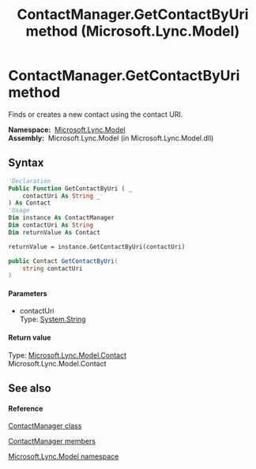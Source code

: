 ﻿---
title: ContactManager.GetContactByUri method  (Microsoft.Lync.Model)
TOCTitle: 'GetContactByUri method '
ms:assetid: M:Microsoft.Lync.Model.ContactManager.GetContactByUri(System.String)_DI_3_UC_OCS14MrefLyncWPF
ms:mtpsurl: https://msdn.microsoft.com/en-us/library/microsoft.lync.model.contactmanager.getcontactbyuri(v=office.15)
ms:contentKeyID: 48592727
ms.date: 07/28/2014
mtps_version: v=office.15
f1_keywords:
- Microsoft.Lync.Model.ContactManager.GetContactByUri
dev_langs:
- CSharp
- JScript
- VB
- other
---

# ContactManager.GetContactByUri method

Finds or creates a new contact using the contact URI.

**Namespace:**  [Microsoft.Lync.Model](microsoft-lync-model-namespace_2.md)  
**Assembly:**  Microsoft.Lync.Model (in Microsoft.Lync.Model.dll)

## Syntax

``` vb
'Declaration
Public Function GetContactByUri ( _
    contactUri As String _
) As Contact
'Usage
Dim instance As ContactManager
Dim contactUri As String
Dim returnValue As Contact

returnValue = instance.GetContactByUri(contactUri)
```

``` csharp
public Contact GetContactByUri(
    string contactUri
)
```

#### Parameters

  - contactUri  
    Type: [System.String](http://msdn2.microsoft.com/en-us/library/s1wwdcbf)  

#### Return value

Type: [Microsoft.Lync.Model.Contact](contact-class-microsoft-lync-model_2.md)  
Microsoft.Lync.Model.Contact  

## See also

#### Reference

[ContactManager class](contactmanager-class-microsoft-lync-model_2.md)

[ContactManager members](contactmanager-members-microsoft-lync-model_2.md)

[Microsoft.Lync.Model namespace](microsoft-lync-model-namespace_2.md)


